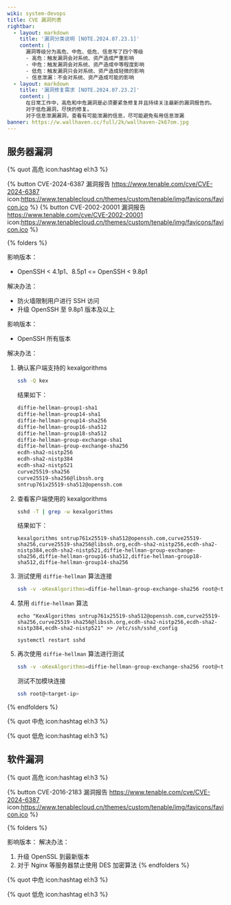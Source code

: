 ```yaml
---
wiki: system-devops
title: CVE 漏洞列表
rightbar:
  - layout: markdown
    title: '漏洞分类说明 [NOTE.2024.07.23.1]'
    content: |
      漏洞等级分为高危、中危、低危、信息写了四个等级
      - 高危：触发漏洞会对系统、资产造成严重影响
      - 中危：触发漏洞会对系统、资产造成中等程度影响
      - 低危：触发漏洞只会对系统、资产造成轻微的影响
      - 信息泄漏：不会对系统、资产造成可能的影响
  - layout: markdown
    title: '漏洞修复需求 [NOTE.2024.07.23.2]'
    content: |
      在日常工作中，高危和中危漏洞是必须要紧急修复并且持续关注最新的漏洞报告的。
      对于低危漏洞，尽快的修复。
      对于信息泄漏漏洞，查看有可能泄漏的信息，尽可能避免有用信息泄漏
banner: https://w.wallhaven.cc/full/2k/wallhaven-2k67om.jpg
---
```


## 服务器漏洞

{% quot 高危 icon:hashtag el:h3 %}

{% button CVE-2024-6387&nbsp;漏洞报告 https://www.tenable.com/cve/CVE-2024-6387 icon:https://www.tenablecloud.cn/themes/custom/tenable/img/favicons/favicon.ico %}&nbsp;{% button CVE-2002-20001&nbsp;漏洞报告 https://www.tenable.com/cve/CVE-2002-20001 icon:https://www.tenablecloud.cn/themes/custom/tenable/img/favicons/favicon.ico %}

{% folders %}
<!-- folder CVE-2024-6387 -->
影响版本：
  - OpenSSH < 4.1p1、8.5p1 <= OpenSSH < 9.8p1

解决办法：
  - 防火墙限制用户进行 SSH 访问
  - 升级 OpenSSH 至 9.8p1 版本及以上

<!-- folder CVE-2002-20001 -->
影响版本：
  - OpenSSH 所有版本

解决办法：

1. 确认客户端支持的 kexalgorithms
    
    ```bash
    ssh -Q kex
    ```

    结果如下：

    ```bash
    diffie-hellman-group1-sha1
    diffie-hellman-group14-sha1
    diffie-hellman-group14-sha256
    diffie-hellman-group16-sha512
    diffie-hellman-group18-sha512
    diffie-hellman-group-exchange-sha1
    diffie-hellman-group-exchange-sha256
    ecdh-sha2-nistp256
    ecdh-sha2-nistp384
    ecdh-sha2-nistp521
    curve25519-sha256
    curve25519-sha256@libssh.org
    sntrup761x25519-sha512@openssh.com
    ```

2. 查看客户端使用的 kexalgorithms

    ```bash
    sshd -T | grep -w kexalgorithms
    ```

    结果如下：

    ```shell
    kexalgorithms sntrup761x25519-sha512@openssh.com,curve25519-sha256,curve25519-sha256@libssh.org,ecdh-sha2-nistp256,ecdh-sha2-nistp384,ecdh-sha2-nistp521,diffie-hellman-group-exchange-sha256,diffie-hellman-group16-sha512,diffie-hellman-group18-sha512,diffie-hellman-group14-sha256
    ```

3. 测试使用 `diffie-hellman` 算法连接

    ```bash
    ssh -v -oKexAlgorithms=diffie-hellman-group-exchange-sha256 root@<target-ip>
    ```

4. 禁用 `diffie-hellman` 算法

    ```shell
    echo "KexAlgorithms sntrup761x25519-sha512@openssh.com,curve25519-sha256,curve25519-sha256@libssh.org,ecdh-sha2-nistp256,ecdh-sha2-nistp384,ecdh-sha2-nistp521" >> /etc/ssh/sshd_config
   
    systemctl restart sshd
    ```

5. 再次使用 `diffie-hellman` 算法进行测试

    ```bash
    ssh -v -oKexAlgorithms=diffie-hellman-group-exchange-sha256 root@<target-ip>
    ```

    测试不加模块连接

    ```bash
    ssh root@<target-ip>
    ```

{% endfolders %}

{% quot 中危 icon:hashtag el:h3 %}

{% quot 低危 icon:hashtag el:h3 %}

## 软件漏洞

{% quot 高危 icon:hashtag el:h3 %}

{% button CVE-2016-2183&nbsp;漏洞报告 https://www.tenable.com/cve/CVE-2024-6387 icon:https://www.tenablecloud.cn/themes/custom/tenable/img/favicons/favicon.ico %}

{% folders %}
<!-- folder CVE-2016-2183 -->
影响版本：
解决办法：
  1. 升级 OpenSSL 到最新版本
  2. 对于 Nginx 等服务器禁止使用 DES 加密算法
{% endfolders %}

{% quot 中危 icon:hashtag el:h3 %}

{% quot 低危 icon:hashtag el:h3 %}


